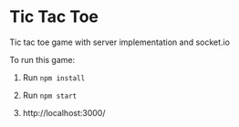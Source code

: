 # Tic Tac Toe

Tic tac toe game with server implementation and socket.io 

To run this game: 

1. Run `npm install`

2. Run `npm start`

4. http://localhost:3000/
